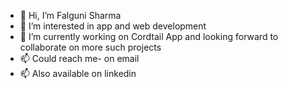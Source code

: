 - 👋 Hi, I’m Falguni Sharma
- 👀 I’m interested in app and web development
- 🌱 I’m currently working on Cordtail App and looking forward to collaborate on more such projects
- 📫 Could reach me- on email
- 📫 Also available on linkedin


<!---
falgunisbmn/falgunisbmn is a ✨ special ✨ repository because its `README.md` (this file) appears on your GitHub profile.
You can click the Preview link to take a look at your changes.
--->
